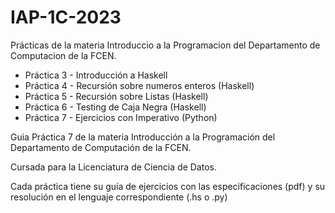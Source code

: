 # IAP-1C-2023
Prácticas de la materia Introduccio a la Programacion del Departamento de Computacion de la FCEN.



- Práctica 3 - Introducción a Haskell
- Práctica 4 - Recursión sobre numeros enteros (Haskell)
- Práctica 5 - Recursión sobre Listas (Haskell)
- Práctica 6 - Testing de Caja Negra (Haskell)
- Práctica 7 - Ejercicios con Imperativo (Python) 

Guia Práctica 7 de la materia Introducción a la Programación del Departamento de Computación de la FCEN.

Cursada para la Licenciatura de Ciencia de Datos.

Cada práctica tiene su guía de ejercicios con las especificaciones (pdf) y su resolución en el lenguaje correspondiente (.hs o .py) 
